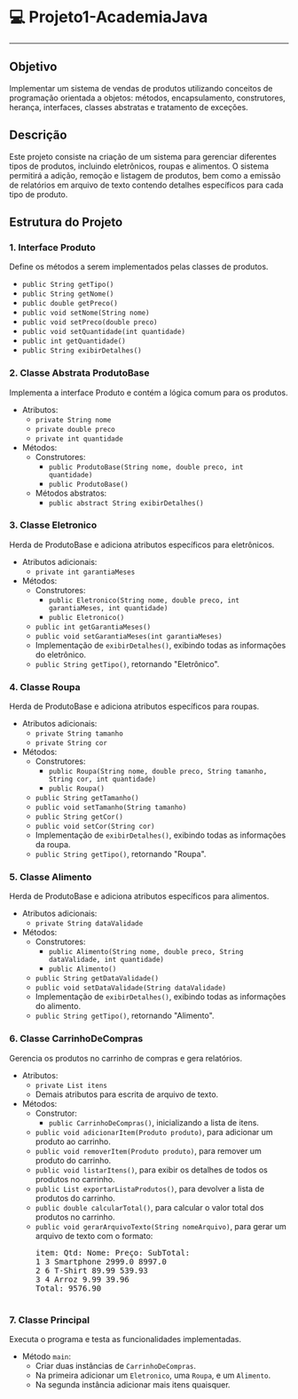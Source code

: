 # 💻 Projeto1-AcademiaJava
<hr>
<h2>Objetivo</h2>
    <p>Implementar um sistema de vendas de produtos utilizando conceitos de programação orientada a objetos: métodos, encapsulamento, construtores, herança, interfaces, classes abstratas e tratamento de exceções.</p>

   <h2>Descrição</h2>
    <p>Este projeto consiste na criação de um sistema para gerenciar diferentes tipos de produtos, incluindo eletrônicos, roupas e alimentos. O sistema permitirá a adição, remoção e listagem de produtos, bem como a emissão de relatórios em arquivo de texto contendo detalhes específicos para cada tipo de produto.</p> 

  <h2>Estrutura do Projeto</h2>

 <h3>1. Interface Produto</h3>
<p>Define os métodos a serem implementados pelas classes de produtos.</p> 
 <ul>
        <li><code>public String getTipo()</code></li>
        <li><code>public String getNome()</code></li>
        <li><code>public double getPreco()</code></li>
        <li><code>public void setNome(String nome)</code></li>
        <li><code>public void setPreco(double preco)</code></li>
        <li><code>public void setQuantidade(int quantidade)</code></li>
        <li><code>public int getQuantidade()</code></li>
        <li><code>public String exibirDetalhes()</code></li>
    </ul>
    <h3>2. Classe Abstrata ProdutoBase</h3>
    <p>Implementa a interface Produto e contém a lógica comum para os produtos.</p>
    <ul>
        <li>Atributos:
            <ul>
                <li><code>private String nome</code></li>
                <li><code>private double preco</code></li>
                <li><code>private int quantidade</code></li>
            </ul>
        </li>
        <li>Métodos:
            <ul>
                <li>Construtores:
                    <ul>
                        <li><code>public ProdutoBase(String nome, double preco, int quantidade)</code></li>
                        <li><code>public ProdutoBase()</code></li>
                    </ul>
                </li>
                <li>Métodos abstratos:
                    <ul>
                        <li><code>public abstract String exibirDetalhes()</code></li>
                    </ul>
                </li>
            </ul>
        </li>
    </ul>
    <h3>3. Classe Eletronico</h3>
    <p>Herda de ProdutoBase e adiciona atributos específicos para eletrônicos.</p>
    <ul>
        <li>Atributos adicionais:
            <ul>
                <li><code>private int garantiaMeses</code></li>
            </ul>
        </li>
        <li>Métodos:
            <ul>
                <li>Construtores:
                    <ul>
                        <li><code>public Eletronico(String nome, double preco, int garantiaMeses, int quantidade)</code></li>
                        <li><code>public Eletronico()</code></li>
                    </ul>
                </li>
                <li><code>public int getGarantiaMeses()</code></li>
                <li><code>public void setGarantiaMeses(int garantiaMeses)</code></li>
                <li>Implementação de <code>exibirDetalhes()</code>, exibindo todas as informações do eletrônico.</li>
                <li><code>public String getTipo()</code>, retornando "Eletrônico".</li>
            </ul>
        </li>
    </ul>

  <h3>4. Classe Roupa</h3>
    <p>Herda de ProdutoBase e adiciona atributos específicos para roupas.</p>
    <ul>
        <li>Atributos adicionais:
            <ul>
                <li><code>private String tamanho</code></li>
                <li><code>private String cor</code></li>
            </ul>
        </li>
        <li>Métodos:
            <ul>
                <li>Construtores:
                    <ul>
                        <li><code>public Roupa(String nome, double preco, String tamanho, String cor, int quantidade)</code></li>
                        <li><code>public Roupa()</code></li>
                    </ul>
                </li>
                <li><code>public String getTamanho()</code></li>
                <li><code>public void setTamanho(String tamanho)</code></li>
                <li><code>public String getCor()</code></li>
                <li><code>public void setCor(String cor)</code></li>
                <li>Implementação de <code>exibirDetalhes()</code>, exibindo todas as informações da roupa.</li>
                <li><code>public String getTipo()</code>, retornando "Roupa".</li>
            </ul>
        </li>
    </ul>
    
  <h3>5. Classe Alimento</h3>
    <p>Herda de ProdutoBase e adiciona atributos específicos para alimentos.</p>
    <ul>
        <li>Atributos adicionais:
            <ul>
                <li><code>private String dataValidade</code></li>
            </ul>
        </li>
        <li>Métodos:
            <ul>
                <li>Construtores:
                    <ul>
                        <li><code>public Alimento(String nome, double preco, String dataValidade, int quantidade)</code></li>
                        <li><code>public Alimento()</code></li>
                    </ul>
                </li>
                <li><code>public String getDataValidade()</code></li>
                <li><code>public void setDataValidade(String dataValidade)</code></li>
                <li>Implementação de <code>exibirDetalhes()</code>, exibindo todas as informações do alimento.</li>
                <li><code>public String getTipo()</code>, retornando "Alimento".</li>
            </ul>
        </li>
    </ul>

  <h3>6. Classe CarrinhoDeCompras</h3>
    <p>Gerencia os produtos no carrinho de compras e gera relatórios.</p>
    <ul>
        <li>Atributos:
            <ul>
                <li><code>private List<Produto> itens</code></li>
                <li>Demais atributos para escrita de arquivo de texto.</li>
            </ul>
        </li>
        <li>Métodos:
            <ul>
                <li>Construtor:
                    <ul>
                        <li><code>public CarrinhoDeCompras()</code>, inicializando a lista de itens.</li>
                    </ul>
                </li>
                <li><code>public void adicionarItem(Produto produto)</code>, para adicionar um produto ao carrinho.</li>
                <li><code>public void removerItem(Produto produto)</code>, para remover um produto do carrinho.</li>
                <li><code>public void listarItens()</code>, para exibir os detalhes de todos os produtos no carrinho.</li>
                <li><code>public List<Produto> exportarListaProdutos()</code>, para devolver a lista de produtos do carrinho.</li>
                <li><code>public double calcularTotal()</code>, para calcular o valor total dos produtos no carrinho.</li>
                <li><code>public void gerarArquivoTexto(String nomeArquivo)</code>, para gerar um arquivo de texto com o formato:
                    <pre>
item: Qtd: Nome: Preço: SubTotal:
1 3 Smartphone 2999.0 8997.0
2 6 T-Shirt 89.99 539.93
3 4 Arroz 9.99 39.96
Total: 9576.90
                    </pre>
                </li>
            </ul>
        </li>
    </ul>

  <h3>7. Classe Principal</h3>
    <p>Executa o programa e testa as funcionalidades implementadas.</p>
    <ul>
        <li>Método <code>main</code>:
            <ul>
                <li>Criar duas instâncias de <code>CarrinhoDeCompras</code>.</li>
                <li>Na primeira adicionar um <code>Eletronico</code>, uma <code>Roupa</code>, e um <code>Alimento</code>.</li>
                <li>Na segunda instância adicionar mais itens quaisquer.</li
